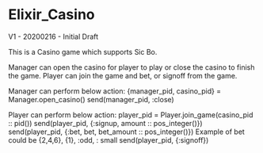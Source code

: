 # Elixir_Casino

V1 - 20200216 - Initial Draft

This is a Casino game which supports Sic Bo. 

Manager can open the casino for player to play or close the casino to finish the game.
 Player can join the game and bet, or signoff from the game.


   Manager can perform below action:
     {manager_pid, casino_pid} = Manager.open_casino()
     send(manager_pid, :close)
  
   Player can perform below action:
     player_pid = Player.join_game(casino_pid :: pid())
     send(player_pid, {:signup, amount :: pos_integer()})
     send(player_pid, {:bet, bet, bet_amount :: pos_integer()})
       Example of bet could be {2,4,6}, {1}, :odd, : small
     send(player_pid, {:signoff})
